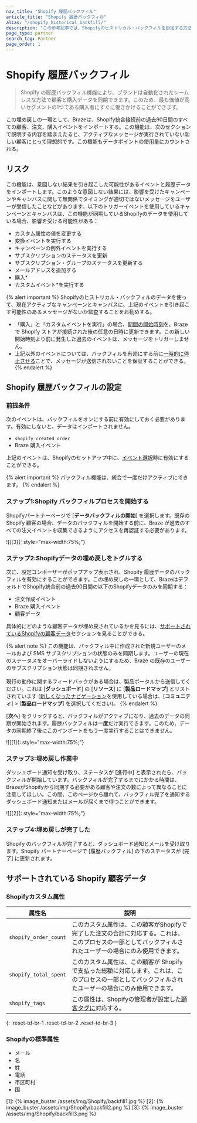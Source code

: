 ```yaml
---
nav_title: "Shopify 履歴バックフィル"
article_title: "Shopify 履歴バックフィル"
alias: "/shopify_historical_backfill/"
description: "この参考記事では、Shopifyのヒストリカル・バックフィルを設定する方法について、リスクやサポートされるデータを含めて概説している。"
page_type: partner
search_tag: Partner
page_order: 1
---
```


# Shopify 履歴バックフィル 

> Shopify の履歴バックフィル機能により、ブランドは自動化されたシームレスな方法で顧客と購入データを同期できます。このため、最も価値が高いセグメントの1つである購入者にすぐに働きかけることができます。 

この埋め戻しの一環として、Brazeは、Shopify統合接続前の過去90日間のすべての顧客、注文、購入イベントをインポートする。この機能は、次のセクションで説明する内容を踏まえたると、アクティブなメッセージが実行されていない新しい顧客にとって理想的です。この機能もデータポイントの使用量にカウントされる。

## リスク

この機能は、意図しない結果を引き起こした可能性があるイベントと履歴データをインポートします。このような意図しない結果には、影響を受けたキャンペーンやキャンバスに関して無関係でタイミングが適切ではないメッセージをユーザーが受信したことなどがあります。以下のトリガーイベントを使用しているキャンペーンとキャンバスは、この機能が同期しているShopifyのデータを使用している場合、影響を受ける可能性がある：
- カスタム属性の値を変更する
- 変換イベントを実行する
- キャンペーンの例外イベントを実行する
- サブスクリプションのステータスを更新
- サブスクリプション・グループのステータスを更新する
- メールアドレスを追加する
- 購入*
- カスタムイベント\*を実行する

{% alert important %}
Shopifyのヒストリカル・バックフィルのデータを使って、現在アクティブなキャンペーンとキャンバスに、上記のイベントを引き起こす可能性のあるメッセージがないか監査することをお勧めする。 

- 「購入」と「カスタムイベントを実行」の場合、[期間の開始時刻]({{site.baseurl}}/user_guide/engagement_tools/campaigns/building_campaigns/delivery_types/triggered_delivery/?redirected=true#step-4-assign-duration)を、Braze で Shopify ストアが接続された後の任意の日時に更新できます。この新しい開始時刻より前に発生した過去のイベントは、メッセージをトリガーしません。 
- 上記以外のイベントについては、バックフィルを有効にする前に[一時的に停止させる]({{site.baseurl}}/user_guide/engagement_tools/campaigns/managing_campaigns/change_your_campaign_after_launch/#stopping-your-campaign)ことで、メッセージが送信されないことを保証することができる。
{% endalert %}

## Shopify 履歴バックフィルの設定

### 前提条件

次のイベントは、バックフィルをオンにする前に有効にしておく必要があります。有効にしないと、データはインポートされません。

- `shopify_created_order`
- Braze 購入イベント 

上記のイベントは、Shopifyのセットアップ中に、[イベント選択]({{site.baseurl}}/partners/message_orchestration/channel_extensions/ecommerce/shopify/setting_up_shopify/#event-selection)時に有効にすることができる。

{% alert important %}
バックフィル機能は、統合で一度だけアクティブにできます。
{% endalert %}

### ステップ1:Shopify バックフィルプロセスを開始する

Shopifyパートナーページで \[**データバックフィルの開始**] を選択します。既存の Shopify 顧客の場合、データのバックフィルを開始する前に、Braze が過去のすべての注文イベントを収集できるようにアクセスを再認証する必要があります。

![][3]{: style="max-width:75%;"}

### ステップ2:Shopifyデータの埋め戻しをトグルする

次に、設定コンポーザーがポップアップ表示され、Shopify 履歴データのバックフィルを有効にすることができます。この埋め戻しの一環として、BrazeはデフォルトでShopify統合前の過去90日間の以下のShopifyデータのみを同期する：
- 注文作成イベント
- Braze 購入イベント
- 顧客データ

具体的にどのような顧客データが埋め戻されているかを見るには、[サポートされているShopifyの顧客データ](#supported-shopify-customer-data)セクションを見ることができる。

{% alert note %}
この機能は、バックフィル中に作成された新規ユーザーのメールおよび SMS サブスクリプションの状態のみを同期します。ユーザーの現在のステータスをオーバーライドしないようにするため、Braze の既存のユーザーのサブスクリプション状態は同期されません。<br><br>現行の動作に関するフィードバックがある場合は、製品ポータルから送信してください。これは \[**ダッシュボード**] の \[**リソース**] に \[**製品ロードマップ**] とリストされています ([新しくなったナビゲーション]({{site.baseurl}}/navigation)を使用している場合は、\[**コミュニティ**] > \[**製品ロードマップ**] を選択してください)。
{% endalert %}

\[**次へ**] をクリックすると、バックフィルがアクティブになり、過去のデータの同期が開始されます。履歴バックフィルは**一度**だけ実行できます。このため、データの同期終了後にこのインポートをもう一度実行することはできません。

![][1]{: style="max-width:75%;"}

### ステップ3:埋め戻し作業中

ダッシュボード通知を受け取り、ステータスが \[進行中] と表示されたら、バックフィルが開始しています。バックフィルが完了するまでにかかる時間は、BrazeがShopifyから同期する必要がある顧客や注文の数によって異なることに注意してほしい。この間、このページから離れて、バックフィル完了を通知するダッシュボード通知またはメールが届くまで待つことができます。

![][2]{: style="max-width:75%;"}

### ステップ4:埋め戻しが完了した
Shopify のバックフィルが完了すると、ダッシュボード通知とメールを受け取ります。Shopify パートナーページで \[履歴バックフィル] の下のステータスが \[完了] に更新されます。

## サポートされている Shopify 顧客データ

### Shopifyカスタム属性

| 属性名 | 説明 |
| --- | --- |
| `shopify_order_count` | このカスタム属性は、この顧客がShopifyで完了した注文の合計に対応する。これは、このプロセスの一部としてバックフィルされたユーザーの場合にのみ使用できます。 |
| `shopify_total_spent` | このカスタム属性は、この顧客が Shopify で支払った総額に対応します。これは、このプロセスの一部としてバックフィルされたユーザーの場合にのみ使用できます。 |
| `shopify_tags` | この属性は、Shopifyの管理者が設定した[顧客タグに](https://help.shopify.com/en/manual/shopify-admin/productivity-tools/using-tags#tag-types)対応する。 |
{: .reset-td-br-1 .reset-td-br-2 .reset-td-br-3 }

### Shopifyの標準属性
- メール
- 名
- 姓
- 電話
- 市区町村
- 国

[1]: {% image_buster /assets/img/Shopify/backfill1.jpg %}
[2]: {% image_buster /assets/img/Shopify/backfill2.png %}
[3]: {% image_buster /assets/img/Shopify/backfill3.png %} 
